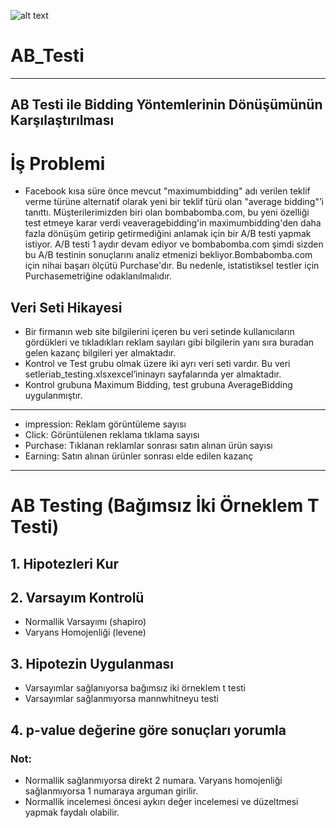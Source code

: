 ![alt text](https://www.webtures.com/tr/blog/wp-content/uploads/2018/02/ab-testing-300x177.png)

# AB_Testi
---
## AB Testi ile Bidding Yöntemlerinin Dönüşümünün Karşılaştırılması

# İş Problemi
- Facebook kısa süre önce mevcut "maximumbidding" adı verilen teklif verme türüne alternatif olarak yeni bir teklif türü olan "average bidding"’i tanıttı.
Müşterilerimizden biri olan bombabomba.com, bu yeni özelliği test etmeye karar verdi veaveragebidding'in maximumbidding'den daha fazla dönüşüm 
getirip getirmediğini anlamak için bir A/B testi yapmak istiyor. A/B testi 1 aydır devam ediyor ve bombabomba.com şimdi sizden bu A/B testinin sonuçlarını
analiz etmenizi bekliyor.Bombabomba.com için nihai başarı ölçütü Purchase'dır. Bu nedenle, istatistiksel testler için Purchasemetriğine odaklanılmalıdır.

## Veri Seti Hikayesi
- Bir firmanın web site bilgilerini içeren bu veri setinde kullanıcıların gördükleri ve tıkladıkları reklam sayıları gibi bilgilerin yanı sıra buradan gelen
kazanç bilgileri yer almaktadır.
- Kontrol ve Test grubu olmak üzere iki ayrı veri seti vardır. Bu veri setleriab_testing.xlsxexcel’ininayrı sayfalarında yer almaktadır.
- Kontrol grubuna Maximum Bidding, test grubuna AverageBidding uygulanmıştır.
---
- impression: Reklam görüntüleme sayısı
- Click: Görüntülenen reklama tıklama sayısı
- Purchase: Tıklanan reklamlar sonrası satın alınan ürün sayısı
- Earning: Satın alınan ürünler sonrası elde edilen kazanç
---

# AB Testing (Bağımsız İki Örneklem T Testi)

## 1. Hipotezleri Kur
## 2. Varsayım Kontrolü
- Normallik Varsayımı (shapiro)
- Varyans Homojenliği (levene)
## 3. Hipotezin Uygulanması
- Varsayımlar sağlanıyorsa bağımsız iki örneklem t testi
- Varsayımlar sağlanmıyorsa mannwhitneyu testi
## 4. p-value değerine göre sonuçları yorumla
### Not:
- Normallik sağlanmıyorsa direkt 2 numara. Varyans homojenliği sağlanmıyorsa 1 numaraya arguman girilir.
- Normallik incelemesi öncesi aykırı değer incelemesi ve düzeltmesi yapmak faydalı olabilir.
